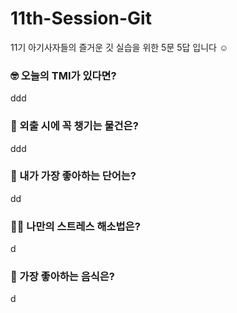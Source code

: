 # 11th-Session-Git
11기 아기사자들의 즐거운 깃 실습을 위한 5문 5답 입니다 ☺️

### 🤓 오늘의 TMI가 있다면?
ddd

### 🎒 외출 시에 꼭 챙기는 물건은?
ddd

### 🤙 내가 가장 좋아하는 단어는?
dd

### 🧘‍♀️ 나만의 스트레스 해소법은?
d

### 🍧 가장 좋아하는 음식은?
d